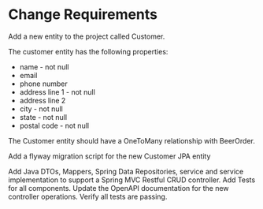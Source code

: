 # Change Requirements
Add a new entity to the project called Customer.

The customer entity has the following properties:
* name - not null
* email
* phone number
* address line 1 - not null
* address line 2
* city - not null
* state - not null
* postal code - not null

The Customer entity should have a OneToMany relationship with BeerOrder.

Add a flyway migration script for the new Customer JPA entity

Add Java DTOs, Mappers, Spring Data Repositories, service and service implementation to support a Spring MVC Restful CRUD controller. Add Tests for all components. Update the OpenAPI documentation for the new controller operations. Verify all tests are passing.